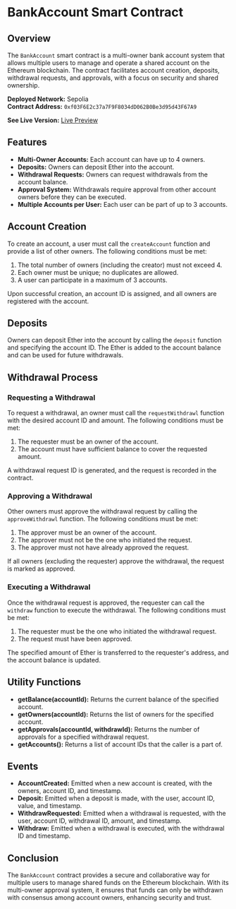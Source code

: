 # BankAccount Smart Contract

## Overview

The `BankAccount` smart contract is a multi-owner bank account system that allows multiple users to manage and operate a shared account on the Ethereum blockchain. The contract facilitates account creation, deposits, withdrawal requests, and approvals, with a focus on security and shared ownership.

**Deployed Network:** Sepolia  
**Contract Address:** `0xf03F6E2c37a7F9F8034dD062B0Be3d95d43F67A9`

**See Live Version:** [Live Preview](https://ijlal321.github.io/Web3-Projects-Solidity-and-Solana-/Joint%20Bank%20Account/client/dist/)
## Features

- **Multi-Owner Accounts:** Each account can have up to 4 owners.
- **Deposits:** Owners can deposit Ether into the account.
- **Withdrawal Requests:** Owners can request withdrawals from the account balance.
- **Approval System:** Withdrawals require approval from other account owners before they can be executed.
- **Multiple Accounts per User:** Each user can be part of up to 3 accounts.

## Account Creation

To create an account, a user must call the `createAccount` function and provide a list of other owners. The following conditions must be met:

1. The total number of owners (including the creator) must not exceed 4.
2. Each owner must be unique; no duplicates are allowed.
3. A user can participate in a maximum of 3 accounts.

Upon successful creation, an account ID is assigned, and all owners are registered with the account.

## Deposits

Owners can deposit Ether into the account by calling the `deposit` function and specifying the account ID. The Ether is added to the account balance and can be used for future withdrawals.

## Withdrawal Process

### Requesting a Withdrawal

To request a withdrawal, an owner must call the `requestWithdrawl` function with the desired account ID and amount. The following conditions must be met:

1. The requester must be an owner of the account.
2. The account must have sufficient balance to cover the requested amount.

A withdrawal request ID is generated, and the request is recorded in the contract.

### Approving a Withdrawal

Other owners must approve the withdrawal request by calling the `approveWithdrawl` function. The following conditions must be met:

1. The approver must be an owner of the account.
2. The approver must not be the one who initiated the request.
3. The approver must not have already approved the request.

If all owners (excluding the requester) approve the withdrawal, the request is marked as approved.

### Executing a Withdrawal

Once the withdrawal request is approved, the requester can call the `withdraw` function to execute the withdrawal. The following conditions must be met:

1. The requester must be the one who initiated the withdrawal request.
2. The request must have been approved.

The specified amount of Ether is transferred to the requester's address, and the account balance is updated.

## Utility Functions

- **getBalance(accountId):** Returns the current balance of the specified account.
- **getOwners(accountId):** Returns the list of owners for the specified account.
- **getApprovals(accountId, withdrawId):** Returns the number of approvals for a specified withdrawal request.
- **getAccounts():** Returns a list of account IDs that the caller is a part of.

## Events

- **AccountCreated:** Emitted when a new account is created, with the owners, account ID, and timestamp.
- **Deposit:** Emitted when a deposit is made, with the user, account ID, value, and timestamp.
- **WithdrawRequested:** Emitted when a withdrawal is requested, with the user, account ID, withdrawal ID, amount, and timestamp.
- **Withdraw:** Emitted when a withdrawal is executed, with the withdrawal ID and timestamp.

## Conclusion

The `BankAccount` contract provides a secure and collaborative way for multiple users to manage shared funds on the Ethereum blockchain. With its multi-owner approval system, it ensures that funds can only be withdrawn with consensus among account owners, enhancing security and trust.

